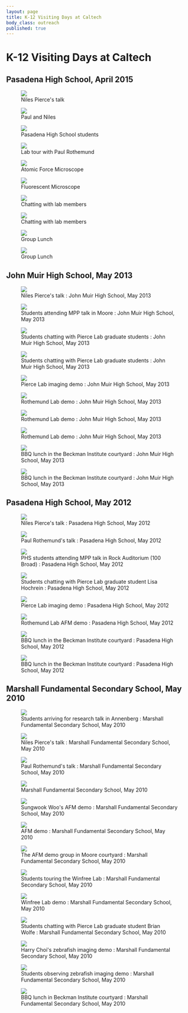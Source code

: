 ```yaml
---
layout: page
title: K-12 Visiting Days at Caltech
body_class: outreach
published: true
---
```


# K-12 Visiting Days at Caltech

<h2>Pasadena High School, April 2015 </h2>
<figure><img src="/assets/images/outreach/2015-01.jpg" /><figcaption>Niles Pierce's talk</figcaption></figure>
<figure><img src="/assets/images/outreach/2015-02.jpg" /><figcaption>Paul and Niles</figcaption></figure>
<figure><img src="/assets/images/outreach/2015-03.jpg" /><figcaption>Pasadena High School students</figcaption></figure>
<figure><img src="/assets/images/outreach/2015-04.jpg" /><figcaption>Lab tour with Paul Rothemund</figcaption></figure>
<figure><img src="/assets/images/outreach/2015-05.jpg" /><figcaption>Atomic Force Microscope</figcaption></figure>
<figure><img src="/assets/images/outreach/2015-06.jpg" /><figcaption>Fluorescent Microscope</figcaption></figure>
<figure><img src="/assets/images/outreach/2015-07.jpg" /><figcaption>Chatting with lab members</figcaption></figure>
<figure><img src="/assets/images/outreach/2015-08.jpg" /><figcaption>Chatting with lab members</figcaption></figure>
<figure><img src="/assets/images/outreach/2015-09.jpg" /><figcaption>Group Lunch</figcaption></figure>
<figure><img src="/assets/images/outreach/2015-10.jpg" /><figcaption>Group Lunch</figcaption></figure>


<h2>John Muir High School, May 2013 </h2>
<figure><img src="/assets/images/outreach/400px-P5231169.jpg" /><figcaption>Niles Pierce's talk&nbsp;: John Muir High School, May 2013</figcaption></figure>
<figure><img src="/assets/images/outreach/400px-P5231167.jpg" /><figcaption>Students attending MPP talk in Moore&nbsp;: John Muir High School, May 2013</figcaption></figure>
<figure><img src="/assets/images/outreach/400px-P5231172.jpg" /><figcaption>Students chatting with Pierce Lab graduate students&nbsp;: John Muir High School, May 2013</figcaption></figure>
<figure><img src="/assets/images/outreach/400px-P5231180.jpg" /><figcaption>Students chatting with Pierce Lab graduate students&nbsp;: John Muir High School, May 2013</figcaption></figure>
<figure><img src="/assets/images/outreach/400px-P5231171.jpg" /><figcaption>Pierce Lab imaging demo&nbsp;: John Muir High School, May 2013</figcaption></figure>
<figure><img src="/assets/images/outreach/400px-IMG_5009.jpg" /><figcaption>Rothemund Lab demo&nbsp;: John Muir High School, May 2013</figcaption></figure>
<figure><img src="/assets/images/outreach/400px-IMG_5040.jpg" /><figcaption>Rothemund Lab demo&nbsp;: John Muir High School, May 2013</figcaption></figure>
<figure><img src="/assets/images/outreach/400px-IMG_5041.jpg" /><figcaption>Rothemund Lab demo&nbsp;: John Muir High School, May 2013</figcaption></figure>
<figure><img src="/assets/images/outreach/400px-P5231183.jpg" /><figcaption>BBQ lunch in the Beckman Institute courtyard&nbsp;: John Muir High School, May 2013</figcaption></figure>
<figure><img src="/assets/images/outreach/400px-P5231184.jpg" /><figcaption>BBQ lunch in the Beckman Institute courtyard&nbsp;: John Muir High School, May 2013</figcaption></figure>



<h2>Pasadena High School, May 2012 </h2>
<figure><img src="/assets/images/outreach/400px-DSC04009.jpg" /><figcaption>Niles Pierce's talk&nbsp;: Pasadena High School, May 2012</figcaption></figure>
<figure><img src="/assets/images/outreach/400px-DSC04018.jpg" /><figcaption>Paul Rothemund's talk&nbsp;: Pasadena High School, May 2012</figcaption></figure>
<figure><img src="/assets/images/outreach/400px-DSC04015.jpg" /><figcaption>PHS students attending MPP talk in Rock Auditorium (100 Broad)&nbsp;: Pasadena High School, May 2012</figcaption></figure>
<figure><img src="/assets/images/outreach/400px-DSC04028.jpg" /><figcaption>Students chatting with Pierce Lab graduate student Lisa Hochrein&nbsp;: Pasadena High School, May 2012</figcaption></figure>
<figure><img src="/assets/images/outreach/400px-DSC04072.jpg" /><figcaption>Pierce Lab imaging demo&nbsp;: Pasadena High School, May 2012</figcaption></figure>
<figure><img src="/assets/images/outreach/400px-DSC3057.jpg" /><figcaption>Rothemund Lab AFM demo&nbsp;: Pasadena High School, May 2012</figcaption></figure>
<figure><img src="/assets/images/outreach/400px-DSC04153.jpg" /><figcaption>BBQ lunch in the Beckman Institute courtyard&nbsp;: Pasadena High School, May 2012</figcaption></figure>
<figure><img src="/assets/images/outreach/400px-DSC04170.jpg" /><figcaption>BBQ lunch in the Beckman Institute courtyard&nbsp;: Pasadena High School, May 2012</figcaption></figure>

<h2> Marshall Fundamental Secondary School, May 2010</h2>
<figure><img src="/assets/images/outreach/400px-DSC04998.jpg" /><figcaption>Students arriving for research talk in Annenberg&nbsp;: Marshall Fundamental Secondary School, May 2010</figcaption></figure>
<figure><img src="/assets/images/outreach/400px-DSC05008.jpg" /><figcaption>Niles Pierce's talk&nbsp;: Marshall Fundamental Secondary School, May 2010</figcaption></figure>
<figure><img src="/assets/images/outreach/400px-DSC05061.jpg" /><figcaption>Paul Rothemund's talk&nbsp;: Marshall Fundamental Secondary School, May 2010</figcaption></figure>
<figure><img src="/assets/images/outreach/400px-DSC05062.jpg" /><figcaption>Marshall Fundamental Secondary School, May 2010</figcaption></figure>
<figure><img src="/assets/images/outreach/400px-P5286570.jpg" /><figcaption>Sungwook Woo's AFM demo&nbsp;: Marshall Fundamental Secondary School, May 2010</figcaption></figure>
<figure><img src="/assets/images/outreach/400px-P5286545.jpg" /><figcaption>AFM demo&nbsp;: Marshall Fundamental Secondary School, May 2010</figcaption></figure>
<figure><img src="/assets/images/outreach/400px-P5286530.jpg" /><figcaption>The AFM demo group in Moore courtyard&nbsp;: Marshall Fundamental Secondary School, May 2010</figcaption></figure>
<figure><img src="/assets/images/outreach/400px-P5286539.jpg" /><figcaption>Students touring the Winfree Lab&nbsp;: Marshall Fundamental Secondary School, May 2010</figcaption></figure>
<figure><img src="/assets/images/outreach/400px-P5286561.jpg" /><figcaption>Winfree Lab demo&nbsp;: Marshall Fundamental Secondary School, May 2010</figcaption></figure>
<figure><img src="/assets/images/outreach/400px-20100528-IMGP0003.jpg" /><figcaption>Students chatting with Pierce Lab graduate student Brian Wolfe&nbsp;: Marshall Fundamental Secondary School, May 2010</figcaption></figure>
<figure><img src="/assets/images/outreach/400px-20100528-IMGP0009.jpg" /><figcaption>Harry Choi's zebrafish imaging demo&nbsp;: Marshall Fundamental Secondary School, May 2010</figcaption></figure>
<figure><img src="/assets/images/outreach/400px-20100528-IMGP0007.jpg" /><figcaption>Students observing zebrafish imaging demo&nbsp;: Marshall Fundamental Secondary School, May 2010</figcaption></figure>
<figure><img src="/assets/images/outreach/400px-P5286568_2.jpg" /><figcaption>BBQ lunch in Beckman Institute courtyard&nbsp;: Marshall Fundamental Secondary School, May 2010</figcaption></figure>
